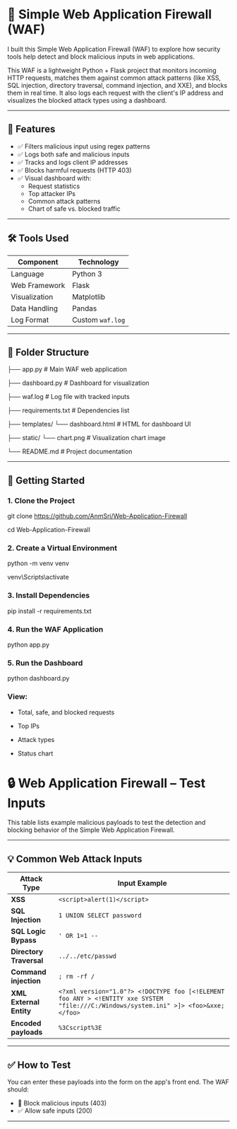 # 🔐 Simple Web Application Firewall (WAF)

I built this Simple Web Application Firewall (WAF) to explore how security tools help detect and block malicious inputs in web applications.

This WAF is a lightweight Python + Flask project that monitors incoming HTTP requests, matches them against common attack patterns (like XSS, SQL injection, directory traversal, command injection, and XXE), and blocks them in real time. It also logs each request with the client's IP address and visualizes the blocked attack types using a dashboard.

---

## 📌 Features

- ✅ Filters malicious input using regex patterns
- ✅ Logs both safe and malicious inputs
- ✅ Tracks and logs client IP addresses
- ✅ Blocks harmful requests (HTTP 403)
- ✅ Visual dashboard with:
  - Request statistics
  - Top attacker IPs
  - Common attack patterns
  - Chart of safe vs. blocked traffic

---

## 🛠️ Tools Used

| Component         | Technology         |
|------------------|--------------------|
| Language          | Python 3           |
| Web Framework     | Flask              |
| Visualization     | Matplotlib         |
| Data Handling     | Pandas             |
| Log Format        | Custom `waf.log`   |

---

## 📁 Folder Structure
├── app.py # Main WAF web application

├── dashboard.py # Dashboard for visualization

├── waf.log # Log file with tracked inputs

├── requirements.txt # Dependencies list

├── templates/
 └── dashboard.html # HTML for dashboard UI

├── static/
 └── chart.png # Visualization chart image

└── README.md # Project documentation


---

## 🚀 Getting Started

### 1. Clone the Project

git clone https://github.com/AnmSri/Web-Application-Firewall

cd Web-Application-Firewall

### 2. Create a Virtual Environment

python -m venv venv

venv\Scripts\activate

### 3. Install Dependencies

pip install -r requirements.txt


### 4. Run the WAF Application

python app.py

### 5. Run the Dashboard

python dashboard.py

### View:

- Total, safe, and blocked requests

- Top IPs

- Attack types

- Status chart

# 🔒 Web Application Firewall – Test Inputs

This table lists example malicious payloads to test the detection and blocking behavior of the Simple Web Application Firewall.

---

## 💡 Common Web Attack Inputs

| Attack Type | Input Example |
|-------------|----------------|
| **XSS**     | `<script>alert(1)</script>` |
| **SQL Injection** | `1 UNION SELECT password` |
| **SQL Logic Bypass** | `' OR 1=1 --` |
| **Directory Traversal** | `../../etc/passwd` |
| **Command injection** | `; rm -rf /` |
| **XML External Entity** | `<?xml version="1.0"?> <!DOCTYPE foo [<!ELEMENT foo ANY > <!ENTITY xxe SYSTEM "file:///C:/Windows/system.ini" >]> <foo>&xxe;</foo>` |
| **Encoded payloads** | `%3Cscript%3E` |

---

## ✅ How to Test

You can enter these payloads into the form on the app's front end. The WAF should:

- 🚫 Block malicious inputs (403)
- ✅ Allow safe inputs (200)

---



